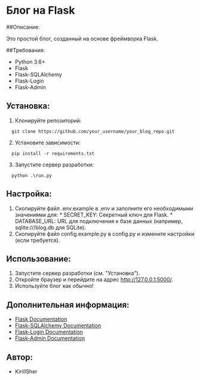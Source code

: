# Блог на Flask

##Описание:

Это простой блог, созданный на основе фреймворка Flask. 

##Требования:

  - Python 3.6+
  - Flask
  - Flask-SQLAlchemy
  - Flask-Login
  - Flask-Admin

## Установка:

  1. Клонируйте репозиторий:
  ```shell
    git clone https://github.com/your_username/your_blog_repo.git
  ```
    
  2. Установите зависимости:  
  ```shell
    pip install -r requirements.txt
  ```
    
  3. Запустите сервер разработки:  
  ```shell
    python .\run.py
  ```
  
## Настройка:

  1. Скопируйте файл .env.example в .env и заполните его необходимыми значениями для:
    * SECRET_KEY: Секретный ключ для Flask.
    * DATABASE_URL: URL для подключения к базе данных (например, sqlite:///blog.db для SQLite).
  2. Скопируйте файл config.example.py в config.py и измените настройки (если требуется).

## Использование:

  1. Запустите сервер разработки (см. "Установка").
  2. Откройте браузер и перейдите на адрес http://127.0.0.1:5000/.
  3. Используйте блог как обычно!

## Дополнительная информация:

  - [Flask Documentation](https://flask.palletsprojects.com/)
  - [Flask-SQLAlchemy Documentation](https://flask-sqlalchemy.palletsprojects.com/)
  - [Flask-Login Documentation](https://flask-login.readthedocs.io/)
  - [Flask-Admin Documentation](https://flask-admin.readthedocs.io/en/latest/)

## Автор:

  - KirillSher

